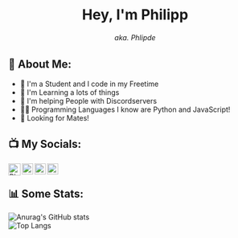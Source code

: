 <h1 align="center"> Hey, I'm Philipp </h1>
<h6 align="center"> aka. Phlipde </h6>

## 👤 About Me:
- 👋 I'm a Student and I code in my Freetime
- 📖 I'm Learning a lots of things
- 🤝 I'm helping People with Discordservers
- 👨‍💻 Programming Languages I know are Python and JavaScript!
- 👀 Looking for Mates!

## 📺 My Socials:
[<img align="left" alt="Phlipde | YouTube" width="24px" src="https://cdn.jsdelivr.net/npm/simple-icons@v3/icons/youtube.svg" />][youtube]
[<img align="left" alt="Phlipde | Twitter" width="22px" src="https://cdn.jsdelivr.net/npm/simple-icons@v3/icons/twitter.svg" />][twitter]
[<img align="left" alt="Phlipde | Instagram" width="22px" src="https://cdn.jsdelivr.net/npm/simple-icons@v3/icons/instagram.svg" />][instagram]
[<img align="left" alt="Phlipde#9023 | Discord" width="22px" src="https://cdn.jsdelivr.net/npm/simple-icons@v3/icons/instagram.svg" />][discord]

<br />

## 📊 Some Stats:

![Anurag's GitHub stats](https://github-readme-stats.vercel.app/api?username=phlipde&show_icons=true&theme=algolia)
<br />
![Top Langs](https://github-readme-stats.vercel.app/api/top-langs/?username=phlipde)


[discord]: discord:///users/547856031229935694
[youtube]: https://www.youtube.com/channel/UC7jgTSm-klMyWXtE59xOG-A/
[twitter]: https://twitter.com/phlipde/
[instagram]: https://instagram.com/phlip.de/
